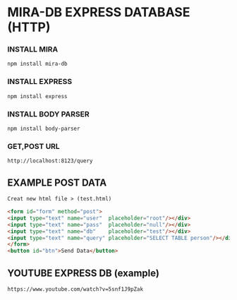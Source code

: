 # MIRA-DB EXPRESS DATABASE (HTTP)
	
### INSTALL MIRA
``` npm install mira-db ```

### INSTALL EXPRESS
```	npm install express ```

### INSTALL BODY PARSER
```	npm install body-parser ```
		
### GET,POST URL
``` http://localhost:8123/query ```

## EXAMPLE POST DATA ## 
```html
Creat new html file > (test.html)

<form id="form" method="post">
<input type="text" name="user"  placeholder="root"/></div>
<input type="text" name="pass"  placeholder="null"/></div>
<input type="text" name="db"    placeholder="test"/></div>
<input type="text" name="query" placeholder="SELECT TABLE person"/></div>
</form>
<button id="btn">Send Data</button>

```

## YOUTUBE EXPRESS DB (example)
```
https://www.youtube.com/watch?v=5snf1J9pZak

```